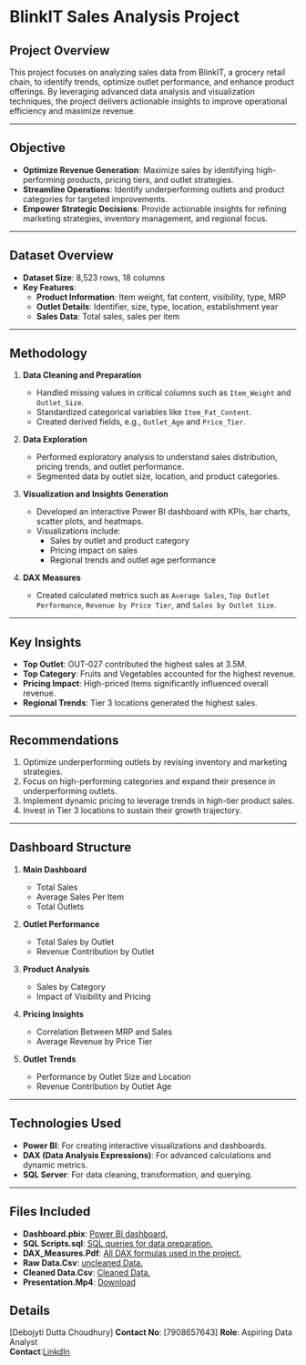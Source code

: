 # BlinkIT Sales Analysis Project

## Project Overview
This project focuses on analyzing sales data from BlinkIT, a grocery retail chain, to identify trends, optimize outlet performance, and enhance product offerings. By leveraging advanced data analysis and visualization techniques, the project delivers actionable insights to improve operational efficiency and maximize revenue.

---

## Objective
- **Optimize Revenue Generation**: Maximize sales by identifying high-performing products, pricing tiers, and outlet strategies.
- **Streamline Operations**: Identify underperforming outlets and product categories for targeted improvements.
- **Empower Strategic Decisions**: Provide actionable insights for refining marketing strategies, inventory management, and regional focus.

---

## Dataset Overview
- **Dataset Size**: 8,523 rows, 18 columns
- **Key Features**:
  - **Product Information**: Item weight, fat content, visibility, type, MRP
  - **Outlet Details**: Identifier, size, type, location, establishment year
  - **Sales Data**: Total sales, sales per item

---

## Methodology
1. **Data Cleaning and Preparation**
   - Handled missing values in critical columns such as `Item_Weight` and `Outlet_Size`.
   - Standardized categorical variables like `Item_Fat_Content`.
   - Created derived fields, e.g., `Outlet_Age` and `Price_Tier`.

2. **Data Exploration**
   - Performed exploratory analysis to understand sales distribution, pricing trends, and outlet performance.
   - Segmented data by outlet size, location, and product categories.

3. **Visualization and Insights Generation**
   - Developed an interactive Power BI dashboard with KPIs, bar charts, scatter plots, and heatmaps.
   - Visualizations include:
     - Sales by outlet and product category
     - Pricing impact on sales
     - Regional trends and outlet age performance

4. **DAX Measures**
   - Created calculated metrics such as `Average Sales`, `Top Outlet Performance`, `Revenue by Price Tier`, and `Sales by Outlet Size`.

---

## Key Insights
- **Top Outlet**: OUT-027 contributed the highest sales at 3.5M.
- **Top Category**: Fruits and Vegetables accounted for the highest revenue.
- **Pricing Impact**: High-priced items significantly influenced overall revenue.
- **Regional Trends**: Tier 3 locations generated the highest sales.

---

## Recommendations
1. Optimize underperforming outlets by revising inventory and marketing strategies.
2. Focus on high-performing categories and expand their presence in underperforming outlets.
3. Implement dynamic pricing to leverage trends in high-tier product sales.
4. Invest in Tier 3 locations to sustain their growth trajectory.

---

## Dashboard Structure
1. **Main Dashboard**
   - Total Sales
   - Average Sales Per Item
   - Total Outlets

2. **Outlet Performance**
   - Total Sales by Outlet
   - Revenue Contribution by Outlet

3. **Product Analysis**
   - Sales by Category
   - Impact of Visibility and Pricing

4. **Pricing Insights**
   - Correlation Between MRP and Sales
   - Average Revenue by Price Tier

5. **Outlet Trends**
   - Performance by Outlet Size and Location
   - Revenue Contribution by Outlet Age

---

## Technologies Used
- **Power BI**: For creating interactive visualizations and dashboards.
- **DAX (Data Analysis Expressions)**: For advanced calculations and dynamic metrics.
- **SQL Server**: For data cleaning, transformation, and querying.

---

## Files Included
- **Dashboard.pbix**: [Power BI dashboard.](https://drive.google.com/file/d/1sJ-uf5X8exwDRDhYOI0D5PpSf9KQv5HO/view?usp=sharing)
- **SQL Scripts.sql**: [SQL queries for data preparation.](https://drive.google.com/file/d/1gTCTTSRRTw2xjo-WlWCanj05CqCjKZje/view?usp=sharing)
- **DAX_Measures.Pdf**: [All DAX formulas used in the project.](https://drive.google.com/file/d/10FdqU4vYveZP-nLoku39AApfR9Gl44RW/view?usp=sharing)
- **Raw Data.Csv**: [uncleaned Data.](https://drive.google.com/file/d/1Z5SJQLy83ZS1PmxuCW9H1C3XeEf_Ovu_/view?usp=sharing)
- **Cleaned Data.Csv**: [Cleaned Data.](https://drive.google.com/file/d/1QHd8i0wm9Dqfhpltadi4q1-kHnL3Nxf0/view?usp=sharing)
- **Presentation.Mp4**: [Download](https://drive.google.com/file/d/1fpjmp5JtBIGh1Y-j7jVEuZolpTIQ_2Lc/view?usp=sharing)
 
## Details
[Debojyti Dutta Choudhury]
**Contact No**: [7908657643]
**Role**: Aspiring Data Analyst  
**Contact**:[LinkdIn](https://www.linkedin.com/in/debojyti-dutta-choudhury)
